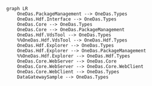 ```mermaid
graph LR
    OneDas.PackageManagement --> OneDas.Types
    OneDas.Hdf.Interface --> OneDas.Types
    OneDas.Core --> OneDas.Types
    OneDas.Core --> OneDas.PackageManagement
    OneDas.Hdf.VdsTool --> OneDas.Types
    %%OneDas.Hdf.VdsTool --> OneDas.Hdf.Types
    OneDas.Hdf.Explorer --> OneDas.Types
    OneDas.Hdf.Explorer --> OneDas.PackageManagement
    %%OneDas.Hdf.Explorer --> OneDas.Hdf.Types
    OneDas.Core.WebServer --> OneDas.Core
    OneDas.Core.WebServer --> OneDas.Core.WebClient
    OneDas.Core.WebClient --> OneDas.Types
    DataGatewaySample --> OneDas.Types
```

<!-- 
{
  "theme": null,
  "themeCSS": "#subGraph0 { fill:white}  .node > rect, circle { stroke:#00BCD4;} .cluster > rect { stroke:#E61E63;} .edgeLabel { display:block;opacity:1;background:white;border-radius:5px;padding:0px 10px;} .node { fill: azure } path { stroke-width: 1.5px; stroke: #00BCD4} polygon{ stroke-width: 1.5px; stroke: #00BCD4} text { fill:rgba(0, 0, 0, 0.65); font-size: 22px; transform: translateX(0px) translateY(15px) } div { text-align:center }",
  "flowchart": {
    "curve": "line"
  }
}
 -->